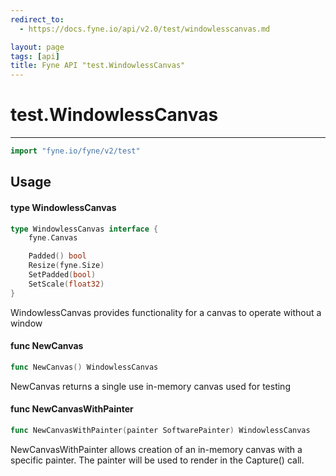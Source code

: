 ```yaml
---
redirect_to:
  - https://docs.fyne.io/api/v2.0/test/windowlesscanvas.md

layout: page
tags: [api]
title: Fyne API "test.WindowlessCanvas"
---
```



# test.WindowlessCanvas
---
```go
import "fyne.io/fyne/v2/test"
```

## Usage

#### type WindowlessCanvas

```go
type WindowlessCanvas interface {
	fyne.Canvas

	Padded() bool
	Resize(fyne.Size)
	SetPadded(bool)
	SetScale(float32)
}
```

WindowlessCanvas provides functionality for a canvas to operate without a window

#### func  NewCanvas

```go
func NewCanvas() WindowlessCanvas
```
NewCanvas returns a single use in-memory canvas used for testing

#### func  NewCanvasWithPainter

```go
func NewCanvasWithPainter(painter SoftwarePainter) WindowlessCanvas
```
NewCanvasWithPainter allows creation of an in-memory canvas with a specific painter. The painter will be used to render in the Capture() call.
